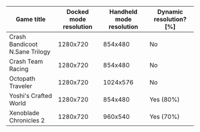 | Game title | Docked mode resolution | Handheld mode resolution | Dynamic resolution? [%] |
| --- | --- | --- | --- |
| Crash Bandicoot N.Sane Trilogy | 1280x720 | 854x480 | No |
| Crash Team Racing | 1280x720 | 854x480 | No |
| Octopath Traveler | 1280x720 | 1024x576 | No |
| Yoshi's Crafted World | 1280x720 | 854x480 | Yes (80%) |
| Xenoblade Chronicles 2 | 1280x720 | 960x540 | Yes (70%) |

